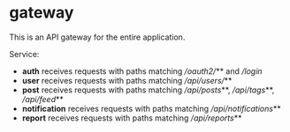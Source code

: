 # gateway

This is an API gateway for the entire application.

Service:

* **auth** receives requests with paths matching */oauth2/*** and */login*
* **user** receives requests with paths matching */api/users/***
* **post** receives requests with paths matching */api/posts***, */api/tags***, */api/feed***
* **notification** receives requests with paths matching */api/notifications***
* **report** receives requests with paths matching */api/reports***